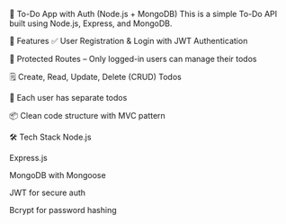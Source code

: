 📝 To-Do App with Auth (Node.js + MongoDB)
This is a simple To-Do API built using Node.js, Express, and MongoDB.

🔐 Features
✅ User Registration & Login with JWT Authentication

🔐 Protected Routes – Only logged-in users can manage their todos

🗒️ Create, Read, Update, Delete (CRUD) Todos

🧍 Each user has separate todos

📦 Clean code structure with MVC pattern

🛠 Tech Stack
Node.js

Express.js

MongoDB with Mongoose

JWT for secure auth

Bcrypt for password hashing

